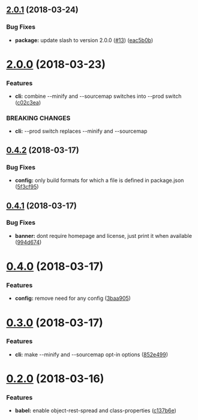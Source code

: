 <a name="2.0.1"></a>
## [2.0.1](https://github.com/zenflow/zenflow-build-js-lib/compare/v2.0.0...v2.0.1) (2018-03-24)


### Bug Fixes

* **package:** update slash to version 2.0.0 ([#13](https://github.com/zenflow/zenflow-build-js-lib/issues/13)) ([eac5b0b](https://github.com/zenflow/zenflow-build-js-lib/commit/eac5b0b))

<a name="2.0.0"></a>
# [2.0.0](https://github.com/zenflow/zenflow-build-js-lib/compare/v1.0.0...v2.0.0) (2018-03-23)


### Features

* **cli:** combine --minify and --sourcemap switches into --prod switch ([c02c3ea](https://github.com/zenflow/zenflow-build-js-lib/commit/c02c3ea))


### BREAKING CHANGES

* **cli:** --prod switch replaces --minify and --sourcemap

<a name="0.4.2"></a>
## [0.4.2](https://github.com/zenflow/zenflow-build-js-lib/compare/v0.4.1...v0.4.2) (2018-03-17)


### Bug Fixes

* **config:** only build formats for which a file is defined in package.json ([5f3cf95](https://github.com/zenflow/zenflow-build-js-lib/commit/5f3cf95))

<a name="0.4.1"></a>
## [0.4.1](https://github.com/zenflow/zenflow-build-js-lib/compare/v0.4.0...v0.4.1) (2018-03-17)


### Bug Fixes

* **banner:** dont require homepage and license, just print it when available ([994d674](https://github.com/zenflow/zenflow-build-js-lib/commit/994d674))

<a name="0.4.0"></a>
# [0.4.0](https://github.com/zenflow/zenflow-build-js-lib/compare/v0.3.0...v0.4.0) (2018-03-17)


### Features

* **config:** remove need for any config ([3baa905](https://github.com/zenflow/zenflow-build-js-lib/commit/3baa905))

<a name="0.3.0"></a>
# [0.3.0](https://github.com/zenflow/zenflow-build-js-lib/compare/v0.2.0...v0.3.0) (2018-03-17)


### Features

* **cli:** make --minify and --sourcemap opt-in options ([852e499](https://github.com/zenflow/zenflow-build-js-lib/commit/852e499))

<a name="0.2.0"></a>
# [0.2.0](https://github.com/zenflow/zenflow-build-js-lib/compare/v0.1.1...v0.2.0) (2018-03-16)


### Features

* **babel:** enable object-rest-spread and class-properties ([c137b6e](https://github.com/zenflow/zenflow-build-js-lib/commit/c137b6e))

